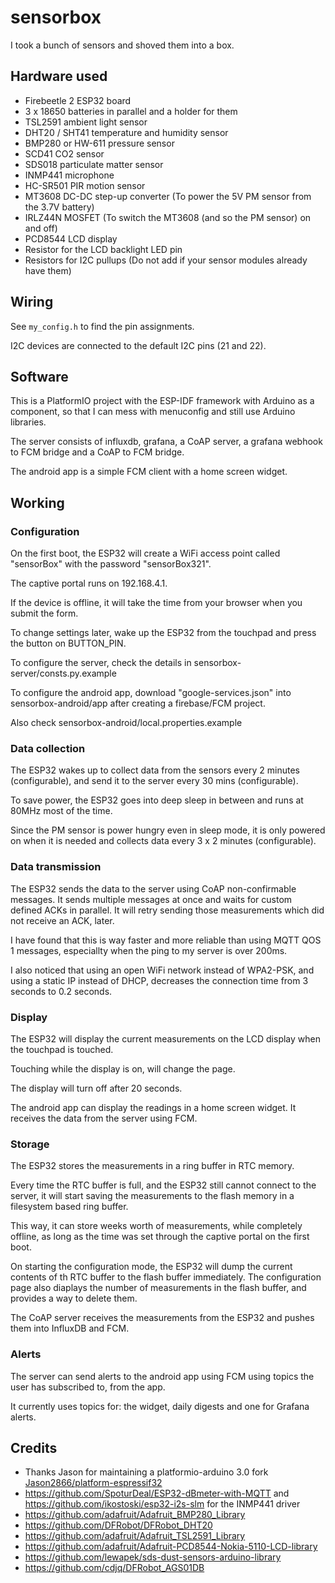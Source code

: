 # sensorbox

I took a bunch of sensors and shoved them into a box.

## Hardware used

- Firebeetle 2 ESP32 board
- 3 x 18650 batteries in parallel and a holder for them
- TSL2591 ambient light sensor
- DHT20 / SHT41 temperature and humidity sensor
- BMP280 or HW-611 pressure sensor
- SCD41 CO2 sensor
- SDS018 particulate matter sensor
- INMP441 microphone
- HC-SR501 PIR motion sensor
- MT3608 DC-DC step-up converter (To power the 5V PM sensor from the 3.7V battery)
- IRLZ44N MOSFET (To switch the MT3608 (and so the PM sensor) on and off)
- PCD8544 LCD display
- Resistor for the LCD backlight LED pin
- Resistors for I2C pullups (Do not add if your sensor modules already have them)

## Wiring

See `my_config.h` to find the pin assignments.

I2C devices are connected to the default I2C pins (21 and 22).

## Software

This is a PlatformIO project with the ESP-IDF framework with Arduino as a component,
so that I can mess with menuconfig and still use Arduino libraries.

The server consists of influxdb, grafana, a CoAP server, a grafana webhook to FCM bridge and a CoAP to FCM bridge.

The android app is a simple FCM client with a home screen widget.

## Working

### Configuration

On the first boot, the ESP32 will create a WiFi access point called "sensorBox" with the password "sensorBox321".

The captive portal runs on 192.168.4.1.

If the device is offline, it will take the time from your browser when you submit the form.

To change settings later, wake up the ESP32 from the touchpad and press the button on BUTTON_PIN.

To configure the server, check the details in sensorbox-server/consts.py.example

To configure the android app, download "google-services.json" into sensorbox-android/app after creating a firebase/FCM project.

Also check sensorbox-android/local.properties.example

### Data collection

The ESP32 wakes up to collect data from the sensors every 2 minutes (configurable),
and send it to the server every 30 mins (configurable).

To save power, the ESP32 goes into deep sleep in between and runs at 80MHz most of the time.

Since the PM sensor is power hungry even in sleep mode,
it is only powered on when it is needed and collects data every 3 x 2 minutes (configurable).

### Data transmission

The ESP32 sends the data to the server using CoAP non-confirmable messages.
It sends multiple messages at once and waits for custom defined ACKs in parallel.
It will retry sending those measurements which did not receive an ACK, later.

I have found that this is way faster and more reliable than using MQTT QOS 1 messages,
especiallty when the ping to my server is over 200ms.

I also noticed that using an open WiFi network instead of WPA2-PSK,
and using a static IP instead of DHCP,
decreases the connection time from 3 seconds to 0.2 seconds.

### Display

The ESP32 will display the current measurements on the LCD display when the touchpad is touched.

Touching while the display is on, will change the page.

The display will turn off after 20 seconds.

The android app can display the readings in a home screen widget. It receives the data from the server using FCM.

### Storage

The ESP32 stores the measurements in a ring buffer in RTC memory.

Every time the RTC buffer is full, and the ESP32 still cannot connect to the server,
it will start saving the measurements to the flash memory in a filesystem based ring buffer.

This way, it can store weeks worth of measurements, while completely offline,
as long as the time was set through the captive portal on the first boot.

On starting the configuration mode, the ESP32 will dump the current contents of th RTC buffer to the flash buffer immediately.
The configuration page also diaplays the number of measurements in the flash buffer, and provides a way to delete them.

The CoAP server receives the measurements from the ESP32 and pushes them into InfluxDB and FCM.

### Alerts

The server can send alerts to the android app using FCM using topics the user has subscribed to, from the app.

It currently uses topics for: the widget, daily digests and one for Grafana alerts.

## Credits

- Thanks Jason for maintaining a platformio-arduino 3.0 fork [Jason2866/platform-espressif32](https://github.com/Jason2866/platform-espressif32)
- https://github.com/SpoturDeal/ESP32-dBmeter-with-MQTT and https://github.com/ikostoski/esp32-i2s-slm for the INMP441 driver
- https://github.com/adafruit/Adafruit_BMP280_Library
- https://github.com/DFRobot/DFRobot_DHT20
- https://github.com/adafruit/Adafruit_TSL2591_Library
- https://github.com/adafruit/Adafruit-PCD8544-Nokia-5110-LCD-library
- https://github.com/lewapek/sds-dust-sensors-arduino-library
- https://github.com/cdjq/DFRobot_AGS01DB
